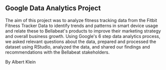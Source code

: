 ## Google Data Analytics Project

The aim of this project was to analyze fitness tracking data from the Fitbit Fitness Tracker Data to identify trends and patterns in smart device usage and relate these to Bellabeat's products to improve their marketing strategy and overall business growth. Using Google's 6 step data analytics process, we asked relevant questions about the data, prepared and processed the dataset using RStudio, analyzed the data, and shared our findings and recommendations with the Bellabeat stakeholders.

By Albert Klein

